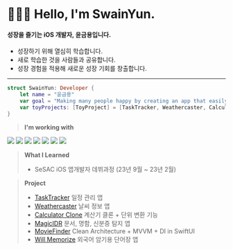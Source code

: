 # 🧑🏻‍💻 Hello, I'm SwainYun.

#### 성장을 즐기는 iOS 개발자, 윤금용입니다.
* 성장하기 위해 열심히 학습합니다.
* 새로 학습한 것을 사람들과 공유합니다.
* 성장 경험을 적용해 새로운 성장 기회를 창출합니다.
---------------------------------------------------------------------
```Swift
struct SwainYun: Developer {
    let name = "윤금용"
    var goal = "Making many people happy by creating an app that easily solves difficult things in real life"
    var toyProjects: [ToyProject] = [TaskTracker, Weathercaster, CalculatorClone, MagicIDR, MovieFinder]
}
```
> **I'm working with**
  <p>
    <a href="https://developer.apple.com/swift/" target="_blank"><img src="https://img.shields.io/badge/Swift-F05138?style=flat&logo=Swift&logoColor=white"></a>
    <a href="https://www.apple.com/kr/ios/" target="_blank"><img src="https://img.shields.io/badge/iOS-181717?style=flat&logo=Apple&logoColor=Black"/></a>
    <a href="https://www.apple.com/kr/ios/" target="_blank"><img src="https://img.shields.io/badge/UIKit-c4b50e?style=flat&logo=UIKit&logoColor=white"/></a>
    <a href="https://www.apple.com/kr/ios/" target="_blank"><img src="https://img.shields.io/badge/SwiftUI-000000?style=flat&logo=Swift&logoColor=blue"/></a>
    <a href="https://iterm2.com" target="_blank"><img src="https://img.shields.io/badge/iTerm2-000000?style=flat&logo=iTerm2&logoColor=white"></a>
    <a href="https://git-scm.com" target="_blank"><img src="https://img.shields.io/badge/Git-F05032?style=flat&logo=Git&logoColor=white"></a>
    <a href="https://developer.apple.com/kr/xcode/" target="_blank"><img src="https://img.shields.io/badge/Xcode-147EFB?style=flat&logo=Xcode&logoColor=white"></a>
  </p>

> **What I Learned**
> * SeSAC iOS 앱개발자 데뷔과정 (23년 9월 ~ 23년 2월)

> **Project**
> * [TaskTracker](https://github.com/Remaked-Swain/TaskTracker.git) 일정 관리 앱
> * [Weathercaster](https://github.com/Remaked-Swain/Weathercaster.git) 날씨 정보 앱
> * [Calculator Clone](https://github.com/Remaked-Swain/CalculatorClone.git) 계산기 클론 + 단위 변환 기능
> * [MagicIDR](https://github.com/Remaked-Swain/OpticalCharacterRecognitionApp.git) 문서, 명함, 신분증 탐지 앱
> * [MovieFinder](https://github.com/Remaked-Swain/MovieFinder.git) Clean Architecture + MVVM + DI in SwiftUI
> * [Will Memorize](https://github.com/Remaked-Swain/Vocabulary) 외국어 암기용 단어장 앱
